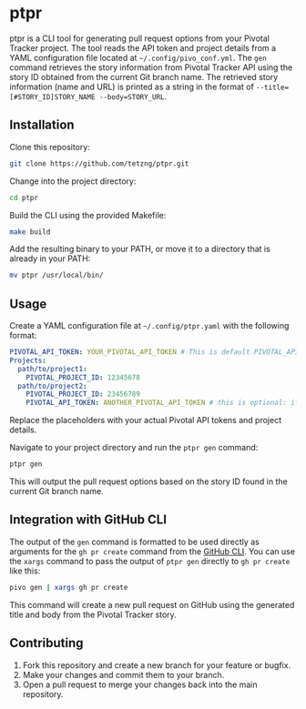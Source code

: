 # ptpr

ptpr is a CLI tool for generating pull request options from your Pivotal Tracker project. The tool reads the API token and project details from a YAML configuration file located at `~/.config/pivo_conf.yml`. The `gen` command retrieves the story information from Pivotal Tracker API using the story ID obtained from the current Git branch name. The retrieved story information (name and URL) is printed as a string in the format of `--title=[#STORY_ID]STORY_NAME --body=STORY_URL`.

## Installation

Clone this repository:

```sh
git clone https://github.com/tetzng/ptpr.git
```

Change into the project directory:

```sh
cd ptpr
```

Build the CLI using the provided Makefile:

```sh
make build
```

Add the resulting binary to your PATH, or move it to a directory that is already in your PATH:

```sh
mv ptpr /usr/local/bin/

```

## Usage

Create a YAML configuration file at `~/.config/ptpr.yaml` with the following format:

```yaml
PIVOTAL_API_TOKEN: YOUR_PIVOTAL_API_TOKEN # This is default PIVOTAL_API_TOKEN
Projects:
  path/to/project1:
    PIVOTAL_PROJECT_ID: 12345678
  path/to/project2:
    PIVOTAL_PROJECT_ID: 23456789
    PIVOTAL_API_TOKEN: ANOTHER_PIVOTAL_API_TOKEN # this is optional: if you want to use another PIVOTAL_API_TOKEN
```

Replace the placeholders with your actual Pivotal API tokens and project details.

Navigate to your project directory and run the `ptpr gen` command:

```sh
ptpr gen
```

This will output the pull request options based on the story ID found in the current Git branch name.

## Integration with GitHub CLI

The output of the `gen` command is formatted to be used directly as arguments for the `gh pr create` command from the [GitHub CLI](https://cli.github.com/). You can use the `xargs` command to pass the output of `ptpr gen` directly to `gh pr create` like this:

```sh
pivo gen | xargs gh pr create
```

This command will create a new pull request on GitHub using the generated title and body from the Pivotal Tracker story.

## Contributing

1. Fork this repository and create a new branch for your feature or bugfix.
1. Make your changes and commit them to your branch.
1. Open a pull request to merge your changes back into the main repository.
